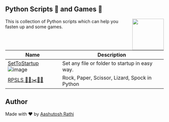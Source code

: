 ## Python Scripts :scroll: and Games :game_die:
[<img src="https://image.flaticon.com/icons/svg/180/180867.svg" align="right" width="100">](#)

This is collection of Python scripts which can help you fasten up and some games.

Name | Description
-------------------- | -------------
[SetToStartup](set_to_startup.py) ![image](https://image.ibb.co/hZ8iZk/windows_1.png) | Set any file or folder to startup in easy way. |
[RPSLS  :moyai::memo::scissors:🦎🖖](RPSLS/RPSLS.py) | Rock, Paper, Scissor, Lizard, Spock in Python |


## Author

Made with ❤ by [Aashutosh Rathi](https://github.com/aashutoshrathi)
